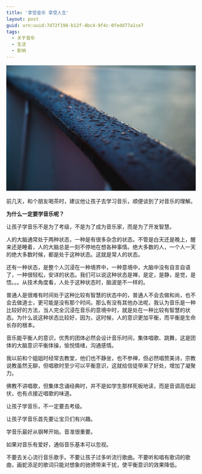 ```yaml
---
title: '享受音乐 享受人生'
layout: post
guid: urn:uuid:7d72f198-b12f-4bc4-9f4c-0fedd77a1ce7
tags:
  - 关于音乐
  - 生活
  - 影响
---
```



[![](/media/files/2009/01/26/eniov-music-life.png)](http://7vikpt.com1.z0.glb.clouddn.com/eniov-music-life.png)

前几天，和个朋友喝茶时，建议他让孩子去学习音乐，顺便谈到了对音乐的理解。

**为什么一定要学音乐呢？**

让孩子学音乐不是为了考级，不是为了成为音乐家，而是为了开发智慧。

人的大脑通常处于两种状态，一种是有很多杂念的状态。不管是白天还是晚上，醒来还是睡着，人的大脑总是一刻不停地在想各种事情。绝大多数的人，一个人一天的绝大多数时候，都是处于这种状态。这就是常人的状态。

还有一种状态，是整个人沉浸在一种境界中，一种意境中，大脑中没有自言自语了，一种很轻松，安详的状态。我们可以说这种状态是禅，是定，是静，是觉，是悟。。。从技术角度看，人处于这种状态时，脑波是不一样的。

普通人是很难有时间处于这种比较有智慧的状态中的，普通人不会去做和尚，也不会去做道士，更可能是没有那个时间。那么有没有其他办法呢，我认为音乐是一种比较好的方法，当人完全沉浸在音乐的意境中时，就是处在一种比较有智慧的状态。为什么说这种状态比较好，因为，这时候，人的意识更加平衡，而平衡是生命长存的根本。

音乐能平衡人的意识，优秀的团体必然会设计音乐时间，集体唱歌、跳舞，这是团体的大脑意识平衡体操，愉悦情绪，沟通感情。

我以前和个姐姐时经常去教堂，他们也不静坐，也不参禅，但必然唱赞美诗，宗教说教虽然无聊，但唱歌时至少可以平衡意识，这就给信徒带来了好处，增加了凝聚力。

佛教不讲唱歌，但集体念诵经典时，并不是如学生那样死板地读，而是音调高低起伏，也有点接近唱歌的味道。

让孩子学音乐，不一定要去考级。

让孩子学音乐首先要让宝贝们有兴趣。

学音乐最好从钢琴开始。音准很重要。

如果对音乐有爱好，通俗音乐基本可以忽视。

不要去关心流行音乐歌手。不要让孩子过多听流行歌曲。不要听和唱有歌词的歌曲，画蛇添足的歌词只能对想象的驰骋带来干扰，使平衡意识的效果降低。